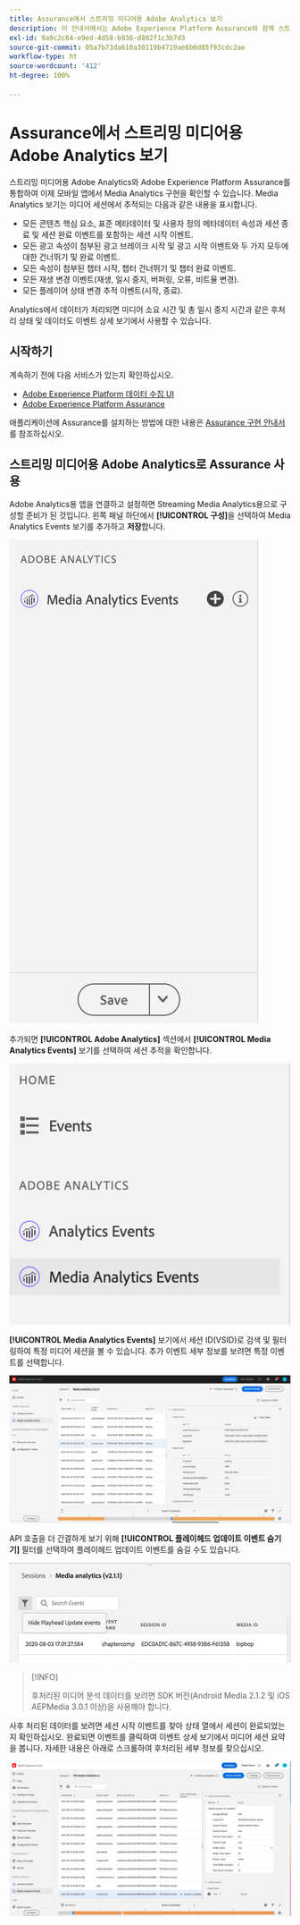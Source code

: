 ```yaml
---
title: Assurance에서 스트리밍 미디어용 Adobe Analytics 보기
description: 이 안내서에서는 Adobe Experience Platform Assurance와 함께 스트리밍 미디어용 Adobe Analytics를 사용하는 방법을 설명합니다.
exl-id: 9a9c2c64-e9ed-4d58-b936-d802f1c3b7d3
source-git-commit: 05a7b73da610a30119b4719ae6b6d85f93cdc2ae
workflow-type: ht
source-wordcount: '412'
ht-degree: 100%

---
```


# Assurance에서 스트리밍 미디어용 Adobe Analytics 보기

스트리밍 미디어용 Adobe Analytics와 Adobe Experience Platform Assurance를 통합하여 이제 모바일 앱에서 Media Analytics 구현을 확인할 수 있습니다. Media Analytics 보기는 미디어 세션에서 추적되는 다음과 같은 내용을 표시합니다.

- 모든 콘텐츠 핵심 요소, 표준 메타데이터 및 사용자 정의 메타데이터 속성과 세션 종료 및 세션 완료 이벤트를 포함하는 세션 시작 이벤트.
- 모든 광고 속성이 첨부된 광고 브레이크 시작 및 광고 시작 이벤트와 두 가지 모두에 대한 건너뛰기 및 완료 이벤트.
- 모든 속성이 첨부된 챕터 시작, 챕터 건너뛰기 및 챕터 완료 이벤트.
- 모든 재생 변경 이벤트(재생, 일시 중지, 버퍼링, 오류, 비트율 변경).
- 모든 플레이어 상태 변경 추적 이벤트(시작, 종료).

Analytics에서 데이터가 처리되면 미디어 소요 시간 및 총 일시 중지 시간과 같은 후처리 상태 및 데이터도 이벤트 상세 보기에서 사용할 수 있습니다.

## 시작하기

계속하기 전에 다음 서비스가 있는지 확인하십시오.

- [Adobe Experience Platform 데이터 수집 UI](https://experience.adobe.com/#/data-collection/)
- [Adobe Experience Platform Assurance](https://experience.adobe.com/assurance)

애플리케이션에 Assurance를 설치하는 방법에 대한 내용은 [Assurance 구현 안내서](../tutorials/implement-assurance.md)를 참조하십시오.

## 스트리밍 미디어용 Adobe Analytics로 Assurance 사용

Adobe Analytics용 앱을 연결하고 설정하면 Streaming Media Analytics용으로 구성할 준비가 된 것입니다. 왼쪽 패널 하단에서 **[!UICONTROL 구성]**&#x200B;을 선택하여 Media Analytics Events 보기를 추가하고 **저장**&#x200B;합니다.

![구성](./images/adobe-analytics-streaming-media/configure.png)

추가되면 **[!UICONTROL Adobe Analytics]** 섹션에서 **[!UICONTROL Media Analytics Events]** 보기를 선택하여 세션 추적을 확인합니다.

![선택](./images/adobe-analytics-streaming-media/select.png)

**[!UICONTROL Media Analytics Events]** 보기에서 세션 ID(VSID)로 검색 및 필터링하여 특정 미디어 세션을 볼 수 있습니다. 추가 이벤트 세부 정보를 보려면 특정 이벤트를 선택합니다.

![미디어 이벤트](./images/adobe-analytics-streaming-media/media-events.png)

API 호출을 더 간결하게 보기 위해 **[!UICONTROL 플레이헤드 업데이트 이벤트 숨기기]** 필터를 선택하여 플레이헤드 업데이트 이벤트를 숨길 수도 있습니다.

![플레이헤드 숨기기](./images/adobe-analytics-streaming-media/hide-playhead.png)

>[!INFO]
>
>후처리된 미디어 분석 데이터를 보려면 SDK 버전(Android Media 2.1.2 및 iOS AEPMedia 3.0.1 이상)을 사용해야 합니다.

사후 처리된 데이터를 보려면 세션 시작 이벤트를 찾아 상태 열에서 세션이 완료되었는지 확인하십시오. 완료되면 이벤트를 클릭하여 이벤트 상세 보기에서 미디어 세션 요약을 봅니다. 자세한 내용은 아래로 스크롤하여 후처리된 세부 정보를 찾으십시오.

![후처리 보기](./images/adobe-analytics-streaming-media/post-processed-view.png)
